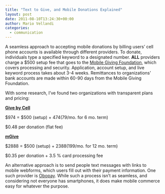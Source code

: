 ```yaml
---
title: "Text to Give, and Mobile Donations Explained"
layout: post
date: 2011-08-10T13:24:30+00:00
author: Mario Vellandi
categories:
  - communication
---
```

A seamless approach to accepting mobile donations by billing users’ cell phone accounts is available through different providers. To donate, individuals type a specified keyword to a designated number. **ALL** providers charge a $500 setup fee that goes to the [Mobile Giving Foundation](http://www.hmgf.org/), which covers processing and security. Application, account setup, and live keyword process takes about 3-4 weeks. Remittances to organizations&#8217; bank accounts are made within 60-90 days from the Mobile Giving Foundation.

With some research, I&#8217;ve found two organizations with transparent plans and pricing:

[**Give by Cell**](http://www.givebycell.com/?page_id=44)

$974 = $500 (setup) + $474 ($79/mo. for 6 mo. term)

$0.48 per donation (flat fee)

[**mGive**](http://www.mgive.com/Pricing.aspx)

$2888 = $500 (setup) + $2388 ($199/mo. for 12 mo. term)

$0.35 per donation + 3.5 % card processing fee

An alternative approach is to send people text messages with links to mobile webforms, which users fill out with their payment information. One such provider is [Obopay](http://www2.obopay.com/merchant/text_to_pay_how.php). While such a process isn&#8217;t as seamless, and considering not everyone has smartphones, it does make mobile commerce easy for whatever the purpose.
